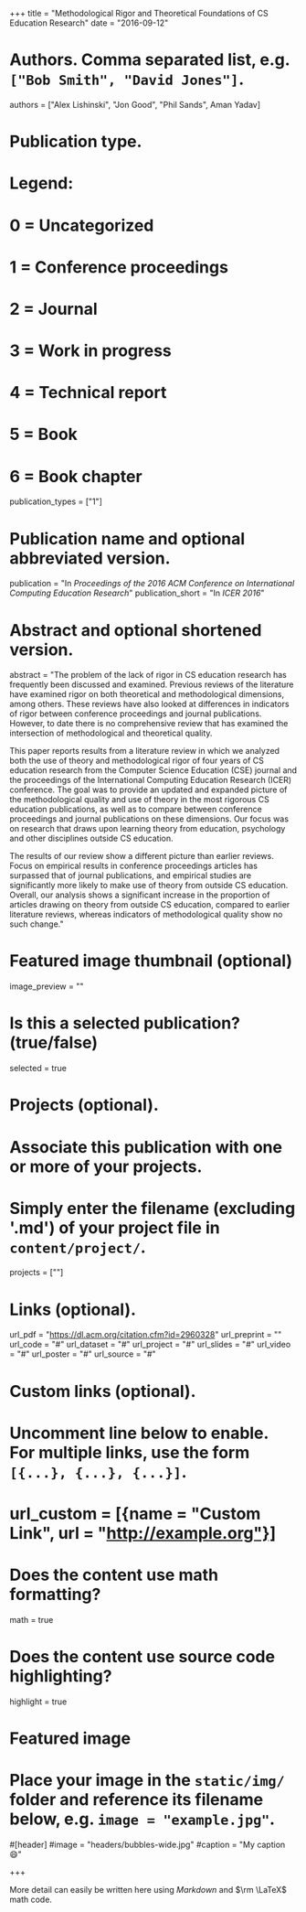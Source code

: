 +++
title = "Methodological Rigor and Theoretical Foundations of CS Education Research"
date = "2016-09-12"

# Authors. Comma separated list, e.g. `["Bob Smith", "David Jones"]`.
authors = ["Alex Lishinski", "Jon Good", "Phil Sands", Aman Yadav]

# Publication type.
# Legend:
# 0 = Uncategorized
# 1 = Conference proceedings
# 2 = Journal
# 3 = Work in progress
# 4 = Technical report
# 5 = Book
# 6 = Book chapter
publication_types = ["1"]

# Publication name and optional abbreviated version.
publication = "In *Proceedings of the 2016 ACM Conference on International Computing Education Research*"
publication_short = "In *ICER 2016*"

# Abstract and optional shortened version.
abstract = "The problem of the lack of rigor in CS education research has frequently been discussed and examined. Previous reviews of the literature have examined rigor on both theoretical and methodological dimensions, among others. These reviews have also looked at differences in indicators of rigor between conference proceedings and journal publications. However, to date there is no comprehensive review that has examined the intersection of methodological and theoretical quality.

This paper reports results from a literature review in which we analyzed both the use of theory and methodological rigor of four years of CS education research from the Computer Science Education (CSE) journal and the proceedings of the International Computing Education Research (ICER) conference. The goal was to provide an updated and expanded picture of the methodological quality and use of theory in the most rigorous CS education publications, as well as to compare between conference proceedings and journal publications on these dimensions. Our focus was on research that draws upon learning theory from education, psychology and other disciplines outside CS education.

The results of our review show a different picture than earlier reviews. Focus on empirical results in conference proceedings articles has surpassed that of journal publications, and empirical studies are significantly more likely to make use of theory from outside CS education. Overall, our analysis shows a significant increase in the proportion of articles drawing on theory from outside CS education, compared to earlier literature reviews, whereas indicators of methodological quality show no such change."

# Featured image thumbnail (optional)
image_preview = ""

# Is this a selected publication? (true/false)
selected = true

# Projects (optional).
#   Associate this publication with one or more of your projects.
#   Simply enter the filename (excluding '.md') of your project file in `content/project/`.
projects = [""]

# Links (optional).
url_pdf = "https://dl.acm.org/citation.cfm?id=2960328"
url_preprint = ""
url_code = "#"
url_dataset = "#"
url_project = "#"
url_slides = "#"
url_video = "#"
url_poster = "#"
url_source = "#"

# Custom links (optional).
#   Uncomment line below to enable. For multiple links, use the form `[{...}, {...}, {...}]`.
# url_custom = [{name = "Custom Link", url = "http://example.org"}]

# Does the content use math formatting?
math = true

# Does the content use source code highlighting?
highlight = true

# Featured image
# Place your image in the `static/img/` folder and reference its filename below, e.g. `image = "example.jpg"`.
#[header]
#image = "headers/bubbles-wide.jpg"
#caption = "My caption :smile:"

+++

More detail can easily be written here using *Markdown* and $\rm \LaTeX$ math code.
